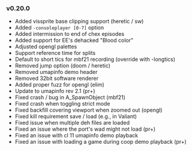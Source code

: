 ### v0.20.0
- Added vissprite base clipping support (heretic / sw)
- Added `-consoleplayer [0-7]` option
- Added intermission to end of chex episodes
- Added support for EE's dehacked "Blood color"
- Adjusted opengl palettes
- Support reference time for splits
- Default to short tics for mbf21 recording (override with -longtics)
- Removed jump option (doom / heretic)
- Removed umapinfo demo header
- Removed 32bit software renderer
- Added proper fuzz for opengl (elim)
- Update to umapinfo rev 2.1 (pr+)
- Fixed crash / bug in A_SpawnObject (mbf21)
- Fixed crash when toggling strict mode
- Fixed backfill covering viewport when zoomed out (opengl)
- Fixed kill requirement save / load (e.g., in Valiant)
- Fixed issue when multiple deh files are loaded
- Fixed an issue where the port's wad might not load (pr+)
- Fixed an issue with cl 11 umapinfo demo playback
- Fixed an issue with loading a game during coop demo playback (pr+)
